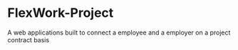# FlexWork-Project
A web applications built to connect a employee and a employer on a project contract basis
